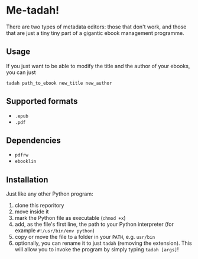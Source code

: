 # Me-tadah!

There are two types of metadata editors: those that don't work, and those that are just a tiny tiny part of a gigantic ebook management programme.

## Usage
If you just want to be able to modify the title and the author of your ebooks, you can just

```
tadah path_to_ebook new_title new_author
```

## Supported formats
- `.epub`
- `.pdf`

## Dependencies

- `pdfrw`
- `ebooklin`

## Installation
Just like any other Python program:
1. clone this reporitory
2. move inside it
3. mark the Python file as executable (`chmod +x`)
4. add, as the file's first line, the path to your Python interpreter (for example `#!/usr/bin/env python`)
5. copy or move the file to a folder in your `PATH`, e.g. `usr/bin`
6. optionally, you can rename it to just `tadah` (removing the extension). This will allow you to invoke the program by simply typing `tadah [args]`!
